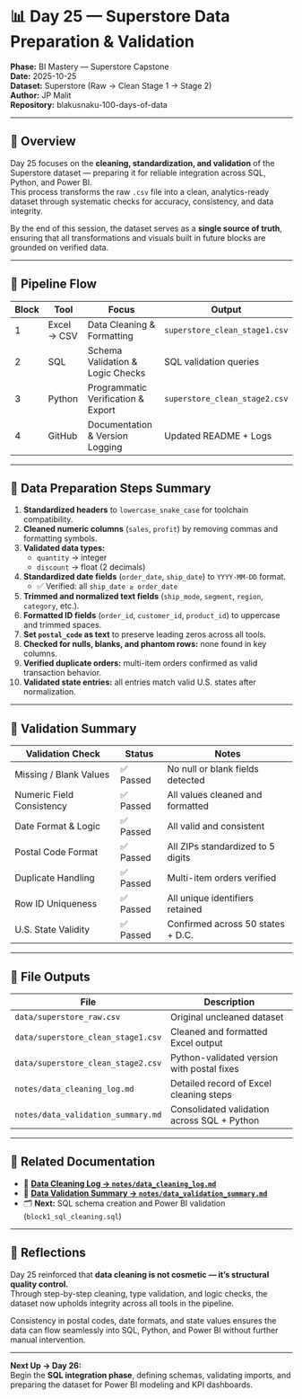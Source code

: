 # 📊 Day 25 — Superstore Data Preparation & Validation  
**Phase:** BI Mastery — Superstore Capstone  
**Date:** 2025-10-25  
**Dataset:** Superstore (Raw → Clean Stage 1 → Stage 2)  
**Author:** JP Malit  
**Repository:** blakusnaku-100-days-of-data  

---

## 🧭 Overview  
Day 25 focuses on the **cleaning, standardization, and validation** of the Superstore dataset — preparing it for reliable integration across SQL, Python, and Power BI.  
This process transforms the raw `.csv` file into a clean, analytics-ready dataset through systematic checks for accuracy, consistency, and data integrity.  

By the end of this session, the dataset serves as a **single source of truth**, ensuring that all transformations and visuals built in future blocks are grounded on verified data.

---

## 🔁 Pipeline Flow  

| Block | Tool | Focus | Output |
|--------|------|--------|--------|
| 1 | Excel → CSV | Data Cleaning & Formatting | `superstore_clean_stage1.csv` |
| 2 | SQL | Schema Validation & Logic Checks | SQL validation queries |
| 3 | Python | Programmatic Verification & Export | `superstore_clean_stage2.csv` |
| 4 | GitHub | Documentation & Version Logging | Updated README + Logs |

---

## 🧹 Data Preparation Steps Summary  

1. **Standardized headers** to `lowercase_snake_case` for toolchain compatibility.  
2. **Cleaned numeric columns** (`sales`, `profit`) by removing commas and formatting symbols.  
3. **Validated data types:**  
   - `quantity` → integer  
   - `discount` → float (2 decimals)  
4. **Standardized date fields** (`order_date`, `ship_date`) to `YYYY-MM-DD` format.  
   - ✅ Verified: all `ship_date ≥ order_date`  
5. **Trimmed and normalized text fields** (`ship_mode`, `segment`, `region`, `category`, etc.).  
6. **Formatted ID fields** (`order_id`, `customer_id`, `product_id`) to uppercase and trimmed spaces.  
7. **Set `postal_code` as text** to preserve leading zeros across all tools.  
8. **Checked for nulls, blanks, and phantom rows:** none found in key columns.  
9. **Verified duplicate orders:** multi-item orders confirmed as valid transaction behavior.  
10. **Validated state entries:** all entries match valid U.S. states after normalization.  

---

## 🧪 Validation Summary  

| Validation Check | Status | Notes |
|------------------|--------|-------|
| Missing / Blank Values | ✅ Passed | No null or blank fields detected |
| Numeric Field Consistency | ✅ Passed | All values cleaned and formatted |
| Date Format & Logic | ✅ Passed | All valid and consistent |
| Postal Code Format | ✅ Passed | All ZIPs standardized to 5 digits |
| Duplicate Handling | ✅ Passed | Multi-item orders verified |
| Row ID Uniqueness | ✅ Passed | All unique identifiers retained |
| U.S. State Validity | ✅ Passed | Confirmed across 50 states + D.C. |

---

## 💾 File Outputs  

| File | Description |
|------|--------------|
| `data/superstore_raw.csv` | Original uncleaned dataset |
| `data/superstore_clean_stage1.csv` | Cleaned and formatted Excel output |
| `data/superstore_clean_stage2.csv` | Python-validated version with postal fixes |
| `notes/data_cleaning_log.md` | Detailed record of Excel cleaning steps |
| `notes/data_validation_summary.md` | Consolidated validation across SQL + Python |

---

## 📄 Related Documentation  
- 🧹 **[Data Cleaning Log → `notes/data_cleaning_log.md`](notes/data_cleaning_log.md)**  
- 🧾 **[Data Validation Summary → `notes/data_validation_summary.md`](notes/data_validation_summary.md)**  
- 🗂️ **Next:** SQL schema creation and Power BI validation (`block1_sql_cleaning.sql`)  

---

## 💬 Reflections  
Day 25 reinforced that **data cleaning is not cosmetic — it’s structural quality control.**  
Through step-by-step cleaning, type validation, and logic checks, the dataset now upholds integrity across all tools in the pipeline.  

Consistency in postal codes, date formats, and state values ensures the data can flow seamlessly into SQL, Python, and Power BI without further manual intervention.  

---

**Next Up → Day 26:**  
Begin the **SQL integration phase**, defining schemas, validating imports, and preparing the dataset for Power BI modeling and KPI dashboards.  
